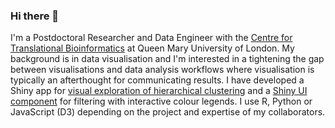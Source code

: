 ### Hi there 👋

I'm a Postdoctoral Researcher and Data Engineer with the [Centre for Translational Bioinformatics](https://www.qmul.ac.uk/c4tb/) at Queen Mary University of London. My background is in data visualisation and I'm interested in a tightening the gap between visualisations and data analysis workflows where visualisation is typically an afterthought for communicating results. I have developed a Shiny app for [visual exploration of hierarchical clustering](http://github.com/rhenkin/visxchlust) and a [Shiny UI component](http://github.com/rhenkin/vfinputs) for filtering with interactive colour legends. I use R, Python or JavaScript (D3) depending on the project and expertise of my collaborators.

<!--
**rhenkin/rhenkin** is a ✨ _special_ ✨ repository because its `README.md` (this file) appears on your GitHub profile.

Here are some ideas to get you started:

- 🔭 I’m currently working on ...
- 🌱 I’m currently learning ...
- 👯 I’m looking to collaborate on ...
- 🤔 I’m looking for help with ...
- 💬 Ask me about ...
- 📫 How to reach me: ...
- 😄 Pronouns: ...
- ⚡ Fun fact: ...
--> 
